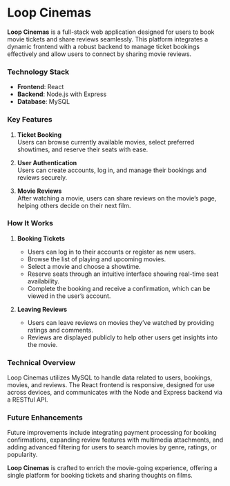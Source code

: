 # Loop Cinemas

**Loop Cinemas** is a full-stack web application designed for users to book movie tickets and share reviews seamlessly. This platform integrates a dynamic frontend with a robust backend to manage ticket bookings effectively and allow users to connect by sharing movie reviews.

### Technology Stack
- **Frontend**: React
- **Backend**: Node.js with Express
- **Database**: MySQL

### Key Features

1. **Ticket Booking**  
   Users can browse currently available movies, select preferred showtimes, and reserve their seats with ease.

2. **User Authentication**  
   Users can create accounts, log in, and manage their bookings and reviews securely.

3. **Movie Reviews**  
   After watching a movie, users can share reviews on the movie’s page, helping others decide on their next film.

### How It Works

1. **Booking Tickets**  
   - Users can log in to their accounts or register as new users.
   - Browse the list of playing and upcoming movies.
   - Select a movie and choose a showtime.
   - Reserve seats through an intuitive interface showing real-time seat availability.
   - Complete the booking and receive a confirmation, which can be viewed in the user’s account.

2. **Leaving Reviews**  
   - Users can leave reviews on movies they’ve watched by providing ratings and comments.
   - Reviews are displayed publicly to help other users get insights into the movie.

### Technical Overview

Loop Cinemas utilizes MySQL to handle data related to users, bookings, movies, and reviews. The React frontend is responsive, designed for use across devices, and communicates with the Node and Express backend via a RESTful API.

### Future Enhancements

Future improvements include integrating payment processing for booking confirmations, expanding review features with multimedia attachments, and adding advanced filtering for users to search movies by genre, ratings, or popularity.

**Loop Cinemas** is crafted to enrich the movie-going experience, offering a single platform for booking tickets and sharing thoughts on films.
